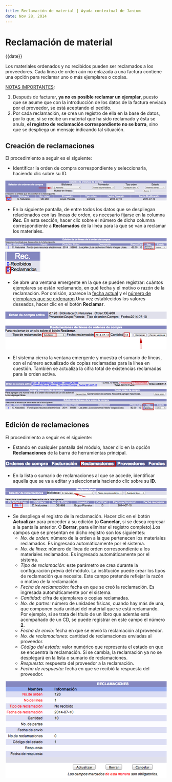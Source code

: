 ```yaml
---
title: Reclamación de material | Ayuda contextual de Janium
date: Nov 28, 2014
---
```


# Reclamación de material

{{date}}

Los materiales ordenados y no recibidos pueden ser reclamados a los
proveedores. Cada línea de orden aún no enlazada a una factura contiene
una opción para reclamar uno o más ejemplares o copias.

<span style="text-decoration: underline;">NOTAS IMPORTANTES</span>:

1.  Después de facturar, **ya no es posible reclamar un ejemplar**,
    puesto que se asume que con la introducción de los datos de la
    factura enviada por el proveedor, se está aceptando el pedido.
2.  Por cada reclamación, se crea un registro de ella en la base de
    datos, por lo que, si se recibe un material que ha sido reclamado y
    ésta se anula, **el registro de reclamación correspondiente no se
    borra**, sino que se despliega un mensaje indicando tal situación.

## Creación de reclamaciones

El procedimiento a seguir es el siguiente:

-   Identificar la orden de compra correspondiente y seleccionarla,
    haciendo clic sobre su ID.

<img src="Busqueda_seleccion_orden2.png" alt="Búsqueda y selección de orden de compra 2" id="bsquedayseleccindeordendecompra2" />

-   En la siguiente pantalla, de entre todos los datos que se despliegan
    relacionados con las líneas de orden, es necesario fijarse en la
    columna ***Rec.*** En esta sección, hacer clic sobre el número de
    dicha columna correspondiente a **Reclamados** de la línea para la
    que se van a reclamar los materiales.

<img src="Creacion_reclamaciones.png" alt="Acceso a reclamación de materiales" id="accesoareclamacindemateriales" />

<img src="Creacion_reclamaciones2.png" alt="Acceso a reclamación de materiales 2" id="accesoareclamacindemateriales2" />

-   Se abre una ventana emergente en la que se pueden registrar: cuántos
    ejemplares se están reclamando, en qué fecha y el motivo o razón de
    la reclamación. Por omisión, aparece la <span
    style="text-decoration: underline;">fecha actual</span> y el <span
    style="text-decoration: underline;">número de ejemplares que se
    ordenaron</span>.Una vez establecidos los valores deseados, hacer
    clic en el botón **Reclamar**.

<img src="Creacion_reclamaciones3.png" alt="Ventana emergente de reclamaciones" id="ventanaemergentedereclamaciones" />

-   El sistema cierra la ventana emergente y muestra el sumario de
    líneas, con el número actualizado de copias reclamadas para la línea
    en cuestión. También se actualiza la cifra total de existencias
    reclamadas para la orden activa.

<img src="Creacion_reclamaciones4.png" alt="Línea de orden con copias reclamadas" id="lneadeordenconcopiasreclamadas" />

## Edición de reclamaciones

El procedimiento a seguir es el siguiente:

-   Estando en cualquier pantalla del módulo, hacer clic en la opción
    **Reclamaciones** de la barra de herramientas principal.

<img src="Edicion_reclamaciones.png" alt="Acceso a gestión de reclamaciones" id="accesoagestindereclamaciones" />

-   En la lista o sumario de reclamaciones al que se accede, identificar
    aquella que se va a editar y seleccionarla haciendo clic sobre su
    **ID**.

<img src="Edicion_reclamaciones2.png" alt="Selección de reclamación a editar" id="seleccindereclamacinaeditar" />

-   Se despliega el registro de la reclamación. Hacer clic en el botón
    **Actualizar** para proceder a su edición (o **Cancelar**, si se
    desea regresar a la pantalla anterior. O **Borrar**, para eliminar
    el registro completo).Los campos que se presentan en dicho registro
    son los siguientes:
    -   *No. de orden:* número de la orden a la que pertenecen los
        materiales reclamados. Es ingresado automáticamente por el
        sistema.
    -   *No. de línea:* número de línea de orden correspondiente a los
        materiales reclamados. Es ingresado automáticamente por el
        sistema.
    -   *Tipo de reclamación:* este parámetro se crea durante la
        configuración previa del módulo. La institución puede crear los
        tipos de reclamación que necesite. Este campo pretende reflejar
        la razón o motivo de la reclamación.
    -   *Fecha de reclamación:* fecha en que se creó la reclamación. Es
        ingresada automáticamente por el sistema.
    -   *Cantidad:* cifra de ejemplares o copias reclamadas.
    -   *No. de partes:* número de unidades físicas, cuando hay más de
        una, que componen cada unidad del material que se está
        reclamando. Por ejemplo, si se trata del título de un libro que
        además está acompañado de un CD, se puede registrar en este
        campo el número **2**.
    -   *Fecha de envío:* fecha en que se envió la reclamación al
        proveedor.
    -   *No. de reclamaciones:* cantidad de reclamaciones enviadas al
        proveedor.
    -   *Código del estado:* valor numérico que representa el estado en
        que se encuentra la reclamación. Si se cambia, la reclamación ya
        no se desplegará en la lista o sumario de reclamaciones.
    -   *Respuesta:* respuesta del proveedor a la reclamación.
    -   *Fecha de respuesta:* fecha en que se recibió la respuesta del
        proveedor.

<img src="Edicion_reclamaciones3.png" alt="Registro de reclamación" id="registrodereclamacin" />

